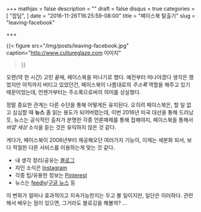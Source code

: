 +++
mathjax = false
description = ""
draft = false
disqus = true
categories = [
  "잡담",
]
date = "2016-11-26T16:25:59-08:00"
title = "페이스북 탈출기"
slug = "leaving-facebook"

+++

{{< figure
  src="/img/posts/leaving-facebook.jpg"
  caption="http://www.cultureglaze.com 이미지"
>}}

오랜(약 한 시간) 고민 끝에, 페이스북을 떠나기로 했다.
예전부터 떠나야겠다 생각은 했었지만 아직까지 버티고 있었던건, 페이스북이
나름대로의 *주소록* 역할을 해주고 있기 때문이었는데, 언젠가부터는
주소록으로써의 의미를 상실했다.

정말 중요한 관계는 다른 수단을 통해 어떻게든 유지된다.
오히려 페이스북은, 할 일 없고 심심할 때 **뉴스** 좀 읽는 용도가 되어버렸는데,
이번 2016년 미국 대선을 통해 드러났듯, 뉴스는 공식적인 출처가 분명한 각종
언론매체를 통해 접해야지, 페이스북을 통해서 *바깥 세상* 소식을 듣는 것은
유익하지 않은 것 같다.

게다가, 페이스북이 2006년부터 제공해오던 여러가지 기능이, 이제는 세분화 되서,
보다 적절한 다른 서비스를 이용하는게 맞는 것 같다.

- 내 생각 정리/공유는 [블로그](http://blog.jongbin.com)
- 지인 소식은 [Instagram](https://instagram.com)
- 각종 팁/유용한 정보는 [Pinterest](https://pinterest.com)
- 뉴스는 [feedly](https://feedly.com)/[구글 뉴스](https://news.google.com) 등

이 변화가 얼마나 효과적이고 지속가능한지는 두고 볼 일이지만, 일단은 이러하다.
관련해서 배우는 점이 있으면, 그거라도 블로깅을 해볼까? …
